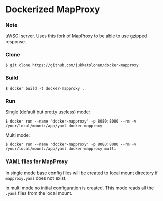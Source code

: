 # Dockerized MapProxy

### Note

uWSGI server. Uses this [fork](https://github.com/jukkatolonen/mapproxy) of [MapProxy](https://github.com/mapproxy/mapproxy) to be able to use gzipped response.


### Clone
```
$ git clone https://github.com/jukkatolonen/docker-mapproxy
```

### Build
```
$ docker build -t docker-mapproxy .
```

### Run

Single (default but pretty useless) mode:
```
$ docker run --name 'docker-mapproxy' -p 8080:8080 --rm -v /your/local/mount:/app/yaml docker-mapproxy
```

Multi mode:
```
$ docker run --name 'docker-mapproxy' -p 8080:8080 --rm -v /your/local/mount:/app/yaml docker-mapproxy multi
```

### YAML files for MapProxy
In single mode base config files will be created to local mount directory if `mapproxy.yaml` does not exist.

In multi mode no initial configuration is created. This mode reads all the `.yaml` files from the local mount.





